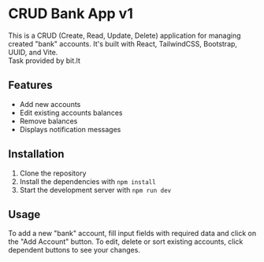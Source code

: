 # CRUD Bank App v1

This is a CRUD (Create, Read, Update, Delete) application for managing created "bank" accounts. It's built with React, TailwindCSS, Bootstrap, UUID, and Vite. <br> Task provided by bit.lt

## Features

-  Add new accounts
-  Edit existing accounts balances
-  Remove balances
-  Displays notification messages

## Installation

1. Clone the repository
2. Install the dependencies with `npm install`
3. Start the development server with `npm run dev`

## Usage

To add a new "bank" account, fill input fields with required data and click on the "Add Account" button. To edit, delete or sort existing accounts, click dependent buttons to see your changes.
